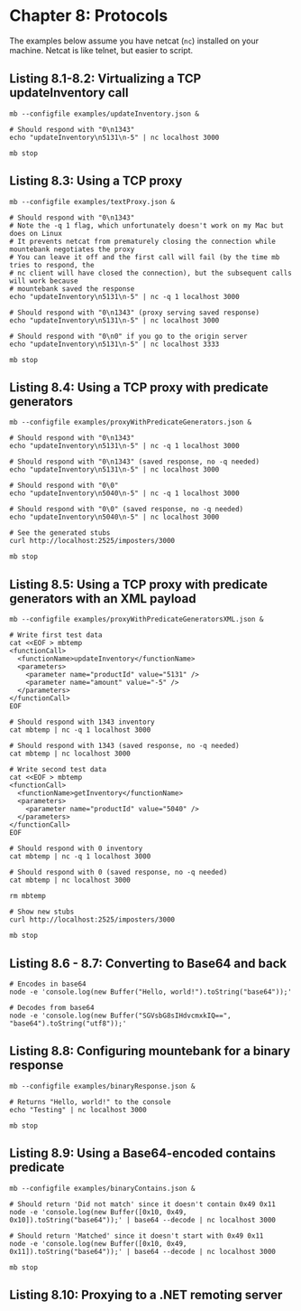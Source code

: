 # Chapter 8: Protocols

The examples below assume you have netcat (`nc`) installed on your machine.
Netcat is like telnet, but easier to script.

## Listing 8.1-8.2: Virtualizing a TCP updateInventory call

````
mb --configfile examples/updateInventory.json &

# Should respond with "0\n1343"
echo "updateInventory\n5131\n-5" | nc localhost 3000

mb stop
````

## Listing 8.3: Using a TCP proxy

````
mb --configfile examples/textProxy.json &

# Should respond with "0\n1343"
# Note the -q 1 flag, which unfortunately doesn't work on my Mac but does on Linux
# It prevents netcat from prematurely closing the connection while mountebank negotiates the proxy
# You can leave it off and the first call will fail (by the time mb tries to respond, the
# nc client will have closed the connection), but the subsequent calls will work because
# mountebank saved the response
echo "updateInventory\n5131\n-5" | nc -q 1 localhost 3000

# Should respond with "0\n1343" (proxy serving saved response)
echo "updateInventory\n5131\n-5" | nc localhost 3000

# Should respond with "0\n0" if you go to the origin server
echo "updateInventory\n5131\n-5" | nc localhost 3333

mb stop
````

## Listing 8.4: Using a TCP proxy with predicate generators

````
mb --configfile examples/proxyWithPredicateGenerators.json &

# Should respond with "0\n1343"
echo "updateInventory\n5131\n-5" | nc -q 1 localhost 3000

# Should respond with "0\n1343" (saved response, no -q needed)
echo "updateInventory\n5131\n-5" | nc localhost 3000

# Should respond with "0\0"
echo "updateInventory\n5040\n-5" | nc -q 1 localhost 3000

# Should respond with "0\0" (saved response, no -q needed)
echo "updateInventory\n5040\n-5" | nc localhost 3000

# See the generated stubs
curl http://localhost:2525/imposters/3000

mb stop
````

## Listing 8.5: Using a TCP proxy with predicate generators with an XML payload

````
mb --configfile examples/proxyWithPredicateGeneratorsXML.json &

# Write first test data
cat <<EOF > mbtemp
<functionCall>
  <functionName>updateInventory</functionName>
  <parameters>
    <parameter name="productId" value="5131" />
    <parameter name="amount" value="-5" />
  </parameters>
</functionCall>
EOF

# Should respond with 1343 inventory
cat mbtemp | nc -q 1 localhost 3000

# Should respond with 1343 (saved response, no -q needed)
cat mbtemp | nc localhost 3000

# Write second test data
cat <<EOF > mbtemp
<functionCall>
  <functionName>getInventory</functionName>
  <parameters>
    <parameter name="productId" value="5040" />
  </parameters>
</functionCall>
EOF

# Should respond with 0 inventory
cat mbtemp | nc -q 1 localhost 3000

# Should respond with 0 (saved response, no -q needed)
cat mbtemp | nc localhost 3000

rm mbtemp

# Show new stubs
curl http://localhost:2525/imposters/3000

mb stop
````

## Listing 8.6 - 8.7: Converting to Base64 and back

````
# Encodes in base64
node -e 'console.log(new Buffer("Hello, world!").toString("base64"));'

# Decodes from base64
node -e 'console.log(new Buffer("SGVsbG8sIHdvcmxkIQ==", "base64").toString("utf8"));'
````

## Listing 8.8: Configuring mountebank for a binary response

````
mb --configfile examples/binaryResponse.json &

# Returns "Hello, world!" to the console
echo "Testing" | nc localhost 3000

mb stop
````

## Listing 8.9: Using a Base64-encoded contains predicate

````
mb --configfile examples/binaryContains.json &

# Should return 'Did not match' since it doesn't contain 0x49 0x11
node -e 'console.log(new Buffer([0x10, 0x49, 0x10]).toString("base64"));' | base64 --decode | nc localhost 3000

# Should return 'Matched' since it doesn't start with 0x49 0x11
node -e 'console.log(new Buffer([0x10, 0x49, 0x11]).toString("base64"));' | base64 --decode | nc localhost 3000

mb stop
````

## Listing 8.10: Proxying to a .NET remoting server

````

````
